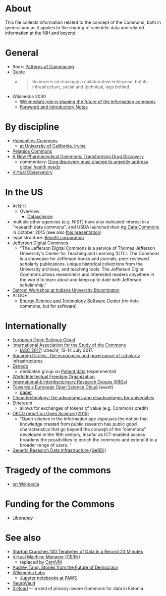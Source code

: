 # About
This file collects information related to the concept of the Commons, both in general and as it applies to the sharing of scientific data and related information at the NIH and beyond.

# General
* Book: [Patterns of Commoning](http://patternsofcommoning.org/contents/)
* [Quote](https://doi.org/10.1038/543615a)
  * > Science is increasingly a collaborative enterprise, but its infrastructure, social and technical, lags behind.
* Wikimedia 2030
  - [Wikimedia’s role in shaping the future of the information commons](https://medium.com/freely-sharing-the-sum-of-all-knowledge/wikimedia-2030-wikimedias-role-in-shaping-the-future-of-the-information-commons-44b20d0a9618)
  - [Foreword and Introductory Notes](https://medium.com/freely-sharing-the-sum-of-all-knowledge/wikimedia-2030-forward-and-introductory-notes-dac9ec013c72)

# By discipline
* [Humanities Commons](http://news.hcommons.org/)
  * [at University of California, Irvine](http://www.humanities.uci.edu/commons/)
* [Pelagios Commons](http://commons.pelagios.org/)
* [A New Pharmaceutical Commons: Transforming Drug Discovery](https://www.oxfordmartin.ox.ac.uk/publications/view/2613)
  - commentary: [Drug discovery must change to urgently address global health needs](https://www.oxfordmartin.ox.ac.uk/news/2017_news_transforming_drug_discovery)
* [Virtual Observatory](http://www.ivoa.net/)

# In the US
* At NIH
  * Overview
    * [Datascience](https://datascience.nih.gov/commons) 
* multiple other agencies (e.g. NIST) have also indicated interest in a "research data commons", and USDA launched their [Ag Data Commons](https://data.nal.usda.gov/) in October 2015 (see also [this presentation](http://www.slideshare.net/csparr/ag-data-commons-a-new-usda-catalog-and-repository-for-agricultural-research-data))
* legal structure: [Benefit corporation](https://en.wikipedia.org/wiki/Benefit_corporation)
* [Jefferson Digital Commons](http://jdc.jefferson.edu/)
  * "The Jefferson Digital Commons is a service of Thomas Jefferson University's Center for Teaching and Learning (CTL). The Commons is a showcase for Jefferson books and journals, peer-reviewed scholarly publications, unique historical collections from the University archives, and teaching tools. The Jefferson Digital Commons allows researchers and interested readers anywhere in the world to learn about and keep up to date with Jefferson scholarship."
* [Ostrom Workshop at Indiana University Bloomington](https://ostromworkshop.indiana.edu/index.html)
* At DOE
  - [Energy Science and Technology Software Center](https://www.osti.gov/moved/estsc/) (no data commons, but for software)
 
# Internationally
* [European Open Science Cloud](http://ec.europa.eu/research/openscience/index.cfm?pg=open-science-cloud)
* [International Association for the Study of the Commons](http://www.iasc-commons.org/)
  * [IASC 2017](http://www.iasc2017.org/): Utrecht, 10-14 July 2017.
* [Squaring Circles: The economics and governance of scholarly infrastructures](http://cameronneylon.net/blog/squaring-circles-the-economics-and-governance-of-scholarly-infrastructures/)
* [Zenodo](https://zenodo.org/)
  * dedicated group on [Patient data](https://zenodo.org/collection/user-patient-data) (experimental)
* [World Intellectual Freedom Organization](https://d.wifo.org/t/shuttleworth-fellowship-application-open-draft/13)
* [International & Interdisciplinary Research Groups (IIRGs)](http://www.iash.ed.ac.uk/research/iirgs/)
* [Towards a European Open Science Cloud](http://indico.cern.ch/event/388437/other-view?view=standard) (event)
  * [paper](http://indico.cern.ch/event/388437/material/1/0.pdf)
* [Cloud technology: the advantages and disadvantages for universities](https://www.timeshighereducation.co.uk/blog/cloud-technology-advantages-and-disadvantages-universities)
* [Ethereum](https://ethereum.org/)
  * allows for exchanges of tokens of value (e.g. Commons credit)
* [OECD report on Open Science (2015)](https://www.innovationpolicyplatform.org/content/open-science)
  * "Open science in the information age espouses the notion that knowledge created from public research has public good characteristics that go beyond the concept of the “commons” developed in the 18th century, insofar as ICT-enabled access broadens the possibilities to enrich the commons and extend it to a broader range of users. "
* [Generic Research Data Infrastructure (GeRDI)](http://www.gerdi-project.de/)

# Tragedy of the commons
* [on Wikipedia](https://en.wikipedia.org/wiki/Tragedy_of_the_commons)

# Funding for the Commons
* [Liberapay](https://liberapay.com/)

# See also
* [Startup Crunches 100 Terabytes of Data in a Record 23 Minutes](http://www.wired.com/2014/10/startup-crunches-100-terabytes-data-record-23-minutes/)
* [Virtual Machine Manager (CERN)](https://vmm.cern.ch/vmm/)
  * replaced by [CernVM](http://cernvm.cern.ch/portal/)
* [Audrey Tang: Stories from the Future of Democracy](https://www.youtube.com/watch?v=mxMxg4ct-D8)
* [Wikimedia Labs](https://wikitech.wikimedia.org/wiki/Portal:Wikimedia_Labs)
  - [Jupyter notebooks at PAWS](https://wikitech.wikimedia.org/wiki/PAWS)
* [NeuroVault](http://neurovault.org/)
* [X-Road](https://e-estonia.com/solutions/interoperability-services/x-road/) &mdash; a kind of privacy-aware Commons for data in Estonia
